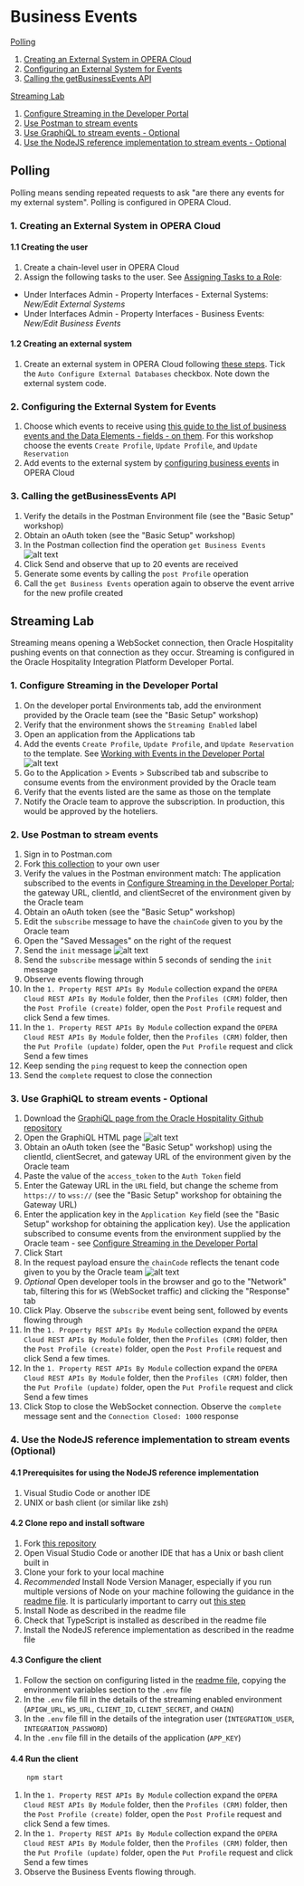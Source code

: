 # Business Events

[Polling](#polling)

1. [Creating an External System in OPERA Cloud](#1-creating-an-external-system-in-opera-cloud)
2. [Configuring an External System for Events](#2-configuring-the-external-system-for-events)
3. [Calling the getBusinessEvents API](#3-calling-the-getbusinessevents-api)

[Streaming Lab](#streaming-lab)

1. [Configure Streaming in the Developer Portal](#1-configure-streaming-in-the-developer-portal)
2. [Use Postman to stream events](#2-use-postman-to-stream-events)
3. [Use GraphiQL to stream events - Optional](#3-use-graphiql-to-stream-events-optional)
4. [Use the NodeJS reference implementation to stream events - Optional](#4-use-the-nodejs-reference-implementation-to-stream-events-optional)

## Polling

Polling means sending repeated requests to ask "are there any events for my external system".  Polling is configured in OPERA Cloud.

### 1. Creating an External System in OPERA Cloud

#### 1.1 Creating the user

1. Create a chain-level user in OPERA Cloud
2. Assign the following tasks to the user.  See [Assigning Tasks to a Role](https://docs.oracle.com/search/?q=Assigning+Tasks+to+a+Role&category=industries&product=en%2Findustries%2Fhospitality):

* Under Interfaces Admin - Property Interfaces - External Systems: _New/Edit External Systems_
* Under Interfaces Admin - Property Interfaces - Business Events: _New/Edit Business Events_

#### 1.2 Creating an external system

1. Create an external system in OPERA Cloud following [these steps](https://docs.oracle.com/search/?q=Configuring%20External%20Systems&pg=1&size=10&product=en%2Findustries%2Fhospitality&category=en%2Findustries&showfirstpage=true&lang=en). Tick the `Auto Configure External Databases` checkbox. Note down the external system code.

### 2. Configuring the External System for Events

1. Choose which events to receive using [this guide to the list of business events and the Data Elements - fields - on them](https://docs.oracle.com/cd/E98457_01/opera_5_6_core_help/PDFs/Business%20Events%20Data%20Elements_5%200.pdf).  For this workshop choose the events `Create Profile`, `Update Profile`, and `Update Reservation`
2. Add events to the external system by [configuring business events](https://docs.oracle.com/search/?q=Configuring%20External%20Systems&pg=1&size=10&product=en%2Findustries%2Fhospitality&category=en%2Findustries&showfirstpage=true&lang=en) in OPERA Cloud

### 3. Calling the getBusinessEvents API

1. Verify the details in the Postman Environment file (see the "Basic Setup" workshop)
2. Obtain an oAuth token (see the "Basic Setup" workshop)
3. In the Postman collection find the operation `get Business Events` ![alt text](images/business_events_polling_3_3.png "Searching for get business events in the Postman collections")
4. Click Send and observe that up to 20 events are received
5. Generate some events by calling the `post Profile` operation
6. Call the `get Business Events` operation again to observe the event arrive for the new profile created

## Streaming Lab

Streaming means opening a WebSocket connection, then Oracle Hospitality pushing events on that connection as they occur.  Streaming is configured in the Oracle Hospitality Integration Platform Developer Portal.

### 1. Configure Streaming in the Developer Portal

1. On the developer portal Environments tab, add the environment provided by the Oracle team (see the "Basic Setup" workshop)
2. Verify that the environment shows the `Streaming Enabled` label
3. Open an application from the Applications tab
4. Add the events `Create Profile`, `Update Profile`, and `Update Reservation` to the template.  See [Working with Events in the Developer Portal](https://docs.oracle.com/en/industries/hospitality/integration-platform/ohipu/c_streaming_api.htm#OHIPU-WorkingWithEventsInTheDeveloperPort-0BDD2493) ![alt text](images/business_events_streaming_1_4.png "Adding events to the template on an application in the Oracle Hospitality Integration Platform developer portal")
5. Go to the Application > Events > Subscribed tab and subscribe to consume events from the environment provided by the Oracle team
6. Verify that the events listed are the same as those on the template
7. Notify the Oracle team to approve the subscription.  In production, this would be approved by the hoteliers.

### 2. Use Postman to stream events

1. Sign in to Postman.com
2. Fork [this collection](https://www.postman.com/hospitalityapis/workspace/oracle-hospitality-apis/collection/64e77a3c0d2905380767b08e) to your own user
3. Verify the values in the Postman environment match: The application subscribed to the events in [Configure Streaming in the Developer Portal](#1-configure-streaming-in-the-developer-portal); the gateway URL, clientId, and clientSecret of the environment given by the Oracle team
4. Obtain an oAuth token (see the "Basic Setup" workshop)
5. Edit the `subscribe` message to have the `chainCode` given to you by the Oracle team
6. Open the "Saved Messages" on the right of the request
7. Send the `init` message ![alt text](images/business_events_streaming_3_7.png "Screenshot of Postman sample for Streaming Business Events")
8. Send the `subscribe` message within 5 seconds of sending the `init` message
9. Observe events flowing through
10. In the `1. Property REST APIs By Module` collection expand the `OPERA Cloud REST APIs By Module` folder, then the `Profiles (CRM)` folder, then the `Post Profile (create)` folder, open the `Post Profile` request and click Send a few times.
11. In the `1. Property REST APIs By Module` collection expand the `OPERA Cloud REST APIs By Module` folder, then the `Profiles (CRM)` folder, then the `Put Profile (update)` folder, open the `Put Profile` request and click Send a few times
12. Keep sending the `ping` request to keep the connection open
13. Send the `complete` request to close the connection

### 3. Use GraphiQL to stream events - Optional

1. Download the [GraphiQL page from the Oracle Hospitality Github repository](https://github.com/oracle/hospitality-api-docs/blob/main/graphql/graphiql.html)
2. Open the GraphiQL HTML page ![alt text](images/business_events_streaming_2_2.png "Screenshot of the GraphiQL page")
3. Obtain an oAuth token (see the "Basic Setup" workshop) using the clientId, clientSecret, and gateway URL of the environment given by the Oracle team
4. Paste the value of the `access_token` to the `Auth Token` field
5. Enter the Gateway URL in the `URL` field, but change the scheme from `https://` to `wss://`  (see the "Basic Setup" workshop for obtaining the Gateway URL)
6. Enter the application key in the `Application Key` field  (see the "Basic Setup" workshop for obtaining the application key).  Use the application subscribed to consume events from the environment supplied by the Oracle team - see [Configure Streaming in the Developer Portal](#1-configure-streaming-in-the-developer-portal)
7. Click Start
8. In the request payload ensure the `chainCode` reflects the tenant code given to you by the Oracle team ![alt text](images/business_events_streaming_2_8.png "Screenshot of the GraphiQL page after authentication showing the subscribe message")
9. _Optional_ Open developer tools in the browser and go to the "Network" tab, filtering this for `WS` (WebSocket traffic) and clicking the "Response" tab
10. Click Play.  Observe the `subscribe` event being sent, followed by events flowing through
11. In the `1. Property REST APIs By Module` collection expand the `OPERA Cloud REST APIs By Module` folder, then the `Profiles (CRM)` folder, then the `Post Profile (create)` folder, open the `Post Profile` request and click Send a few times.
12. In the `1. Property REST APIs By Module` collection expand the `OPERA Cloud REST APIs By Module` folder, then the `Profiles (CRM)` folder, then the `Put Profile (update)` folder, open the `Put Profile` request and click Send a few times
13. Click Stop to close the WebSocket connection.  Observe the `complete` message sent and the `Connection Closed: 1000` response

### 4. Use the NodeJS reference implementation to stream events (Optional)

#### 4.1 Prerequisites for using the NodeJS reference implementation

1. Visual Studio Code or another IDE
2. UNIX or bash client (or similar like zsh)

#### 4.2 Clone repo and install software

1. Fork [this repository](https://github.com/luisweir/streaming-client)
2. Open Visual Studio Code or another IDE that has a Unix or bash client built in
3. Clone your fork to your local machine
4. _Recommended_ Install Node Version Manager, especially if you run multiple versions of Node on your machine following the guidance in the [readme file](https://github.com/luisweir/streaming-client/blob/main/README.md).  It is particularly important to carry out [this step](https://github.com/nvm-sh/nvm#nvmrc)
5. Install Node as described in the readme file
6. Check that TypeScript is installed as described in the readme file
7. Install the NodeJS reference implementation as described in the readme file

#### 4.3 Configure the client

1. Follow the section on configuring listed in the [readme file](https://github.com/luisweir/streaming-client/blob/main/README.md), copying the environment variables section to the `.env` file
2. In the `.env` file fill in the details of the streaming enabled environment (`APIGW_URL`, `WS_URL`, `CLIENT_ID`, `CLIENT_SECRET`, and `CHAIN`)
3. In the `.env` file fill in the details of the integration user (`INTEGRATION_USER`, `INTEGRATION_PASSWORD`)
4. In the `.env` file fill in the details of the application (`APP_KEY`)

#### 4.4 Run the client

```bash
    npm start
```

1. In the `1. Property REST APIs By Module` collection expand the `OPERA Cloud REST APIs By Module` folder, then the `Profiles (CRM)` folder, then the `Post Profile (create)` folder, open the `Post Profile` request and click Send a few times.
2. In the `1. Property REST APIs By Module` collection expand the `OPERA Cloud REST APIs By Module` folder, then the `Profiles (CRM)` folder, then the `Put Profile (update)` folder, open the `Put Profile` request and click Send a few times
3. Observe the Business Events flowing through.
